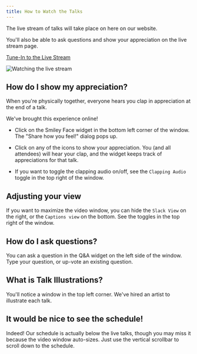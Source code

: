 ```yaml
---
title: How to Watch the Talks
---
```


The live stream of talks will take place on here on our website.

You'll also be able to ask questions and show your appreciation on the live stream page.

<div class="cta"><a href="/live">Tune-In to the Live Stream</a></div>

![Watching the live stream](/images/watch-stream.png)

## How do I show my appreciation?

When you're physically together, everyone hears you clap in appreciation at the end of a talk.

We've brought this experience online!

* Click on the Smiley Face widget in the bottom left corner of the window. The "Share how you feel!" dialog pops up.

* Click on any of the icons to show your appreciation. You (and all attendees) will hear your clap, and the widget keeps track of appreciations for that talk.

* If you want to toggle the clapping audio on/off, see the `Clapping Audio` toggle in the top right of the window.

## Adjusting your view

If you want to maximize the video window, you can hide the `Slack View` on the right, or the `Captions view` on the bottom. See the toggles in the top right of the window.

## How do I ask questions?

You can ask a question in the Q&A widget on the left side of the window. Type your question, or up-vote an existing question.

## What is Talk Illustrations?

You'll notice a window in the top left corner. We've hired an artist to illustrate each talk.

## It would be nice to see the schedule!

Indeed! Our schedule is actually below the live talks, though you may miss it because the video window auto-sizes. Just use the vertical scrollbar to scroll down to the schedule.
